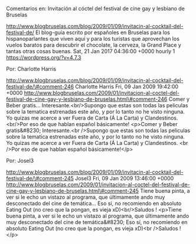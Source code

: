Comentarios en: Invitación al cóctel del festival de cine gay y lesbiano
de Bruselas

http://www.blogbruselas.com/blog/2009/01/09/invitacin-al-cocktail-del-festival-de/
El blog-guía escrito por españoles en Bruselas para los hispanoparlantes
que viven aquí y para los turistas que aprovechan los vuelos baratos
para descubrir el chocolate, la cerveza, la Grand Place y tantas otras
cosas buenas. Sat, 21 Jan 2017 04:36:00 +0000 hourly 1
https://wordpress.org/?v=4.7.3

Por: Charlotte Harris

http://www.blogbruselas.com/blog/2009/01/09/invitacin-al-cocktail-del-festival-de/\#comment-246
Charlotte Harris Fri, 09 Jan 2009 19:42:00 +0000
http://www.blogbruselas.com/2009/01/invitacion-al-coctel-del-festival-de-cine-gay-y-lesbiano-de-bruselas.html\#comment-246
Comer y Beber gratis\... Interesante.&lt;br/&gt;Supongo que estas son
todas las peliculas sobre la tematica estrenadas este año, y por lo
tanto no he visto ninguna. Yo quizas me acerce a ver Fuera de Carta (Á
La Carta) y Clandestinos. &lt;br/&gt;Por eso de que hablan español
básicamente! \<p\>Comer y Beber gratis&\#8230; Interesante.\<br
/\>Supongo que estas son todas las peliculas sobre la tematica
estrenadas este año, y por lo tanto no he visto ninguna. Yo quizas me
acerce a ver Fuera de Carta (Á La Carta) y Clandestinos. \<br /\>Por eso
de que hablan español básicamente!\</p\>

Por: Josel3

http://www.blogbruselas.com/blog/2009/01/09/invitacin-al-cocktail-del-festival-de/\#comment-245
Josel3 Fri, 09 Jan 2009 13:46:00 +0000
http://www.blogbruselas.com/2009/01/invitacion-al-coctel-del-festival-de-cine-gay-y-lesbiano-de-bruselas.html\#comment-245
Tiene buena pinta, a ver si le echo un vistazo al programa, que
últimamente ando muy desconectado del cine de temática\... Eso sí, no
recomiendo en absoluto Eating Out (no creo que la pongan, es vieja
xD)&lt;br/&gt;Saludos ! \<p\>Tiene buena pinta, a ver si le echo un
vistazo al programa, que últimamente ando muy desconectado del cine de
temática&\#8230; Eso sí, no recomiendo en absoluto Eating Out (no creo
que la pongan, es vieja xD)\<br /\>Saludos !\</p\>
